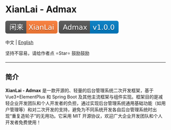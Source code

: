 # XianLai - Admax

![](./docs/xianlai-badge.svg) ![](./docs/admax-version-badge.svg)

中文 | [English](README_EN.md)

坚持不容易，请给作者点 ⭐️Star⭐️ 鼓励鼓励

---

## 简介

**XianLai - Admax** 是一款开源的、轻量的后台管理系统二次开发框架，基于 Vue3+ElementPlus 和 Spring Boot 及其他主流框架与组件实现。框架目的是减轻企业开发团队和个人开发者的负担，通过实现后台管理系统通用基础功能（如用户管理等）和对二次开发的支持，避免为不同系统开发各自后台管理系统时出现“重复造轮子”的无用功。它采用 MIT 开源协议，欢迎广大企业开发团队和个人开发者免费使用！

